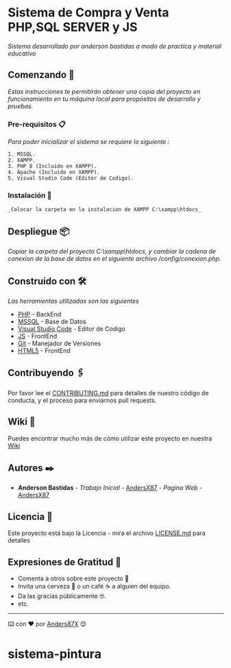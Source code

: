 # Sistema de Compra y Venta PHP,SQL SERVER y JS

_Sistema desarrollado por anderson bastidas a modo de practica y material educativo_

## Comenzando 🚀

_Estas instrucciones te permitirán obtener una copia del proyecto en funcionamiento en tu máquina local para propósitos de desarrollo y pruebas._

### Pre-requisitos 📋

_Para poder inicializar el sistema se requiere lo siguiente :_

```
1. MSSQL.
2. XAMPP.
3. PHP 8 (Incluido en XAMPP).
4. Apache (Incluido en XAMPP).
5. Visual Studio Code (Editor de Codigo).
```

### Instalación 🔧
```
_Colocar la carpeta en la instalacion de XAMPP C:\xampp\htdocs_

```

## Despliegue 📦

_Copiar la carpeta del proyecto C:\xampp\htdocs, y cambiar la cadena de conexion de la base de datos en el siguiente archivo /config/conexion.php._

## Construido con 🛠️

_Las herramientas utilizadas son las siguientes_

* [PHP](http://www.php.net/) - BackEnd
* [MSSQL](https://www.microsoft.com/es-es/sql-server/sql-server-downloads) - Base de Datos
* [Visual Studio Code](https://code.visualstudio.com/) - Editor de Codigo
* [JS](https://www.javascript.com/) - FrontEnd
* [Git](https://git-scm.com/) - Manejador de Versiones
* [HTML5](https://html5.org/) - FrontEnd

## Contribuyendo 🖇️

Por favor lee el [CONTRIBUTING.md](https://github.com/tu/proyecto/wiki) para detalles de nuestro código de conducta, y el proceso para enviarnos pull requests.

## Wiki 📖

Puedes encontrar mucho más de cómo utilizar este proyecto en nuestra [Wiki](https://github.com/tu/proyecto/wiki)

## Autores ✒️

* **Anderson Bastidas** - *Trabajo Inicial* - [AndersX87](https://github.com/Anders87x) - *Pagina Web* - [AndersX87](http://anderson-bastidas.com/)

## Licencia 📄

Este proyecto está bajo la Licencia - mira el archivo [LICENSE.md](LICENSE.md) para detalles

## Expresiones de Gratitud 🎁

* Comenta a otros sobre este proyecto 📢
* Invita una cerveza 🍺 o un café ☕ a alguien del equipo. 
* Da las gracias públicamente 🤓.
* etc.

---
⌨️ con ❤️ por [Anders87X](https://github.com/Anders87x) 😊
# sistema-pintura
